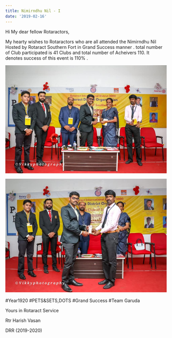 ```yaml
---
title: Nimirndhu Nil - I
date: '2019-02-16'
---
```

Hi My dear fellow Rotaractors,

My hearty wishes to Rotaractors who are all attended the Nimirndhu Nil Hosted by Rotaract Southern Fort in Grand Success manner . total number of Club participated is 41 Clubs and total number of Acheivers 110. It denotes success of this event is 110% .

![](/assets/images/announcement_posts/pets-sets-2.jpeg)

![](/assets/images/announcement_posts/pets-sets.jpeg)

\#Year1920
\#PETS&SETS,DOTS
\#Grand Success
\#Team Garuda

Yours in Rotaract Service

Rtr Harish Vasan

DRR (2019-2020)
